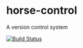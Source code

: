 # horse-control
A version control system

[![Build Status](https://travis-ci.org/bgwines/horse-control.svg?branch=master)](https://travis-ci.org/bgwines/horse-control)
